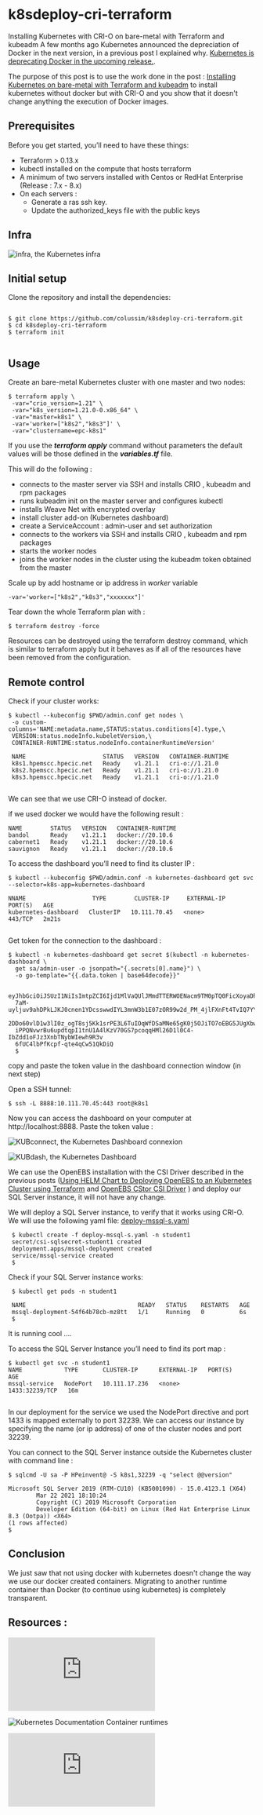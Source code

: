 # k8sdeploy-cri-terraform
Installing Kubernetes with CRI-O on bare-metal with Terraform and kubeadm
A few months ago Kubernetes announced the depreciation of Docker in the next version, in a previous post I explained why.
[Kubernetes is deprecating Docker in the upcoming release.](https://techlabnews.com/kubernetes-crio/).


The purpose of this post is to use the work done in the post : [Installing Kubernetes on bare-metal with Terraform and kubeadm](https://techlabnews.com/terraform-k8s/)
to install kubernetes without docker but with CRI-O and you show that it doesn't change anything the execution of Docker images.

## Prerequisites

Before you get started, you’ll need to have these things:
* Terraform > 0.13.x
* kubectl installed on the compute that hosts terraform
* A minimum of two servers installed with Centos or RedHat Enterprise (Release : 7.x - 8.x)
* On each servers :
  * Generate a ras ssh key.
  * Update the authorized_keys file with the public keys

## Infra
![infra, the Kubernetes infra](images/infra.png)


## Initial setup

Clone the repository and install the dependencies:


```

$ git clone https://github.com/colussim/k8sdeploy-cri-terraform.git
$ cd k8sdeploy-cri-terraform
$ terraform init


```

## Usage

Create an bare-metal Kubernetes cluster with one master and two nodes:

```
$ terraform apply \
 -var="crio_version=1.21" \
 -var="k8s_version=1.21.0-0.x86_64" \
 -var="master=k8s1" \
 -var='worker=["k8s2","k8s3"]' \
 -var="clustername=epc-k8s1"

```

If you use the ***terraform apply*** command without parameters the default values will be those defined in the ***variables.tf*** file.

This will do the following :
* connects to the master server via SSH and installs CRIO , kubeadm and rpm packages
* runs kubeadm init on the master server and configures kubectl
* installs Weave Net with encrypted overlay
* install cluster add-on (Kubernetes dashboard)
* create a ServiceAccount : admin-user and set authorization
* connects to the workers via SSH and installs CRIO , kubeadm and rpm packages
* starts the worker nodes
* joins the worker nodes in the cluster using the kubeadm token obtained from the master

Scale up by add hostname or ip address in *worker* variable


```
-var='worker=["k8s2","k8s3","xxxxxxx"]'

```

Tear down the whole Terraform plan with :

```
$ terraform destroy -force

```

Resources can be destroyed using the terraform destroy command, which is similar to terraform apply but it behaves as if all of the resources have been removed from the configuration.

## Remote control

Check if your cluster works:


```
$ kubectl --kubeconfig $PWD/admin.conf get nodes \
 -o custom-columns='NAME:metadata.name,STATUS:status.conditions[4].type,\
 VERSION:status.nodeInfo.kubeletVersion,\
 CONTAINER-RUNTIME:status.nodeInfo.containerRuntimeVersion'

 NAME                      STATUS   VERSION   CONTAINER-RUNTIME
 k8s1.hpemscc.hpecic.net   Ready    v1.21.1   cri-o://1.21.0
 k8s2.hpemscc.hpecic.net   Ready    v1.21.1   cri-o://1.21.0
 k8s3.hpemscc.hpecic.net   Ready    v1.21.1   cri-o://1.21.0


```

We can see that we use CRI-O instead of docker.

if we used docker we would have the following result :


```
NAME        STATUS   VERSION   CONTAINER-RUNTIME
bandol      Ready    v1.21.1   docker://20.10.6
cabernet1   Ready    v1.21.1   docker://20.10.6
sauvignon   Ready    v1.21.1   docker://20.10.6

```



To access the dashboard you’ll need to find its cluster IP :

```
$ kubectl --kubeconfig $PWD/admin.conf -n kubernetes-dashboard get svc --selector=k8s-app=kubernetes-dashboard

NNAME                   TYPE        CLUSTER-IP     EXTERNAL-IP   PORT(S)   AGE
kubernetes-dashboard   ClusterIP   10.111.70.45   <none>        443/TCP   2m21s


```

Get token for the connection to the dashboard :

```
$ kubectl -n kubernetes-dashboard get secret $(kubectl -n kubernetes-dashboard \
  get sa/admin-user -o jsonpath="{.secrets[0].name}") \
  -o go-template="{{.data.token | base64decode}}"

  eyJhbGciOiJSUzI1NiIsImtpZCI6Ijd1MlVaQUlJMmdTTERWOENacm9TM0pTQ0FicXoyaDhGbnF5R1
  7aM-uyljuv9ahDPkLJKJ0cnen1YDcsswwdIYL3mnW3b1E07zOR99w2d_PM_4jlFXnFt4TvIQ7YY57L
  2DDo60vlD1w3lI0z_ogT8sj5Kk1srPE3L6TuIOqWfDSaMNe65gK0j5OJiTO7oEBG5JUgXbwGb8zOK
  iPPQNvwrBu6updtqpI1tnU1A4lKzV70GS7pcoqqHMl26D1l0C4-IbZdd1oFJz3XnbTNybWIewh9R3v
  6fUC4lbPfKcpf-qte4qCw51QkDiQ
  $

```

copy and paste the token value in the dashboard connection window (in next step)

Open a SSH tunnel:

```
$ ssh -L 8888:10.111.70.45:443 root@k8s1

```

Now you can access the dashboard on your computer at http://localhost:8888.
Paste the token value :

![KUBconnect, the Kubernetes Dashboard connexion](images/gettoken.png)


![KUBdash, the Kubernetes Dashboard](images/ui-dashboard.png)


We can use the OpenEBS installation
with the CSI Driver described in the previous posts ([Using HELM Chart to Deploying OpenEBS to an Kubernetes Cluster using Terraform](../terraform-openebs/index.html) and [OpenEBS CStor CSI Driver](../openebs-csi/index.html)
 ) and deploy our SQL Server instance, it will not have any change.

We will deploy a SQL Server instance, to verify that it works using CRI-O.
We will use the following yaml file: [deploy-mssql-s.yaml](https://github.com/colussim/openebsdeploy-terraform/blob/main/scripts/csi/deploy-mssql-s.yaml)


```
 $ kubectl create -f deploy-mssql-s.yaml -n student1
 secret/csi-sqlsecret-student1 created
 deployment.apps/mssql-deployment created
 service/mssql-service created
 $

```


 Check if your SQL Server instance works:


```
 $ kubectl get pods -n student1

 NAME                                READY   STATUS    RESTARTS   AGE
 mssql-deployment-54f64b78cb-mz8tt   1/1     Running   0          6s
 $

```

It is running cool ....

To access the SQL Server Instance you’ll need to find its port map :


```
$ kubectl get svc -n student1
NAME            TYPE       CLUSTER-IP      EXTERNAL-IP   PORT(S)          AGE
mssql-service   NodePort   10.111.17.236   <none>        1433:32239/TCP   16m


```

In our deployment for the service we used the NodePort directive and port 1433 is mapped externally to port 32239. We can access our instance by specifying the name (or ip address) of one of the cluster nodes and port 32239.

You can connect to the SQL Server instance outside the Kubernetes cluster with command line :


```
$ sqlcmd -U sa -P HPeinvent@ -S k8s1,32239 -q "select @@version"

Microsoft SQL Server 2019 (RTM-CU10) (KB5001090) - 15.0.4123.1 (X64)
        Mar 22 2021 18:10:24
        Copyright (C) 2019 Microsoft Corporation
        Developer Edition (64-bit) on Linux (Red Hat Enterprise Linux 8.3 (Ootpa)) <X64>                                                                                    
(1 rows affected)
$

```

## Conclusion

We just saw that not using docker with kubernetes doesn't change the way we use our docker created containers.
Migrating to another runtime container than Docker (to continue using kubernetes) is completely transparent.

## Resources :

![The Terraform Documentation](https://www.terraform.io/docs/index.html "the Terraform Documentation")

![Kubernetes Documentation Container runtimes](https://kubernetes.io/docs/setup/production-environment/container-runtimes/ "Kubernetes Documentation Container runtimes")


![CRI-O Installation Instructions](https://github.com/cri-o/cri-o/blob/master/install.md "the Terraform Documentation")
